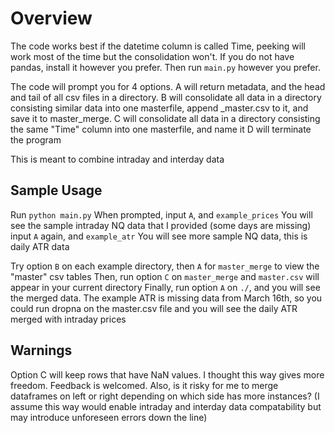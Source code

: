 # Overview
The code works best if the datetime column is called Time, peeking will work most of the time but the consolidation won't. If you do not have pandas, install it however you prefer. Then run `main.py` however you prefer.

The code will prompt you for 4 options. A will return metadata, and the head and tail of all csv files in a directory.
B will consolidate all data in a directory consisting similar data into one masterfile, append \_master.csv to it, and save it to master_merge.
C will consolidate all data in a directory consisting the same "Time" column into one masterfile, and name it 
D will terminate the program

This is meant to combine intraday and interday data

## Sample Usage
Run `python main.py`
When prompted, input `A`, and `example_prices`
You will see the sample intraday NQ data that I provided (some days are missing)
input `A` again, and `example_atr`
You will see more sample NQ data, this is daily ATR data

Try option `B` on each example directory, then `A` for `master_merge` to view the "master" csv tables
Then, run option `C` on `master_merge` and `master.csv` will appear in your current directory
Finally, run option `A` on `./`, and you will see the merged data.
The example ATR is missing data from March 16th, so you could run dropna on the master.csv file and you will see the daily ATR merged with intraday prices

## Warnings
Option C will keep rows that have NaN values. I thought this way gives more freedom. Feedback is welcomed. Also, is it risky for me to merge dataframes on left or right depending on which side has more instances? (I assume this way would enable intraday and interday data compatability but may introduce unforeseen errors down the line)